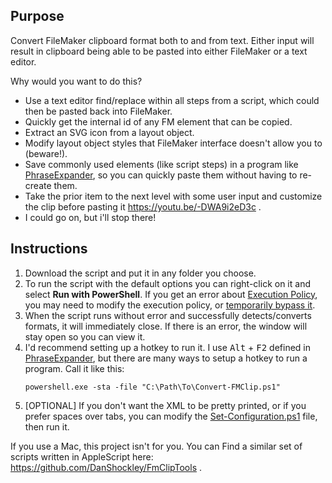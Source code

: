 ## Purpose

Convert FileMaker clipboard format both to and from text. Either input will result in clipboard being able to be pasted into either FileMaker or a text editor.

Why would you want to do this?

- Use a text editor find/replace within all steps from a script, which could then be pasted back into FileMaker.
- Quickly get the internal id of any FM element that can be copied.
- Extract an SVG icon from a layout object.
- Modify layout object styles that FileMaker interface doesn't allow you to (beware!).
- Save commonly used elements (like script steps) in a program like [PhraseExpander][], so you can quickly paste them without having to re-create them.
- Take the prior item to the next level with some user input and customize the clip before pasting it https://youtu.be/-DWA9i2eD3c .
- I could go on, but i'll stop there!



## Instructions

1. Download the script and put it in any folder you choose.
2. To run the script with the default options you can right-click on it and select **Run with PowerShell**. If you get an error about [Execution Policy][], you may need to modify the execution policy, or [temporarily bypass it][].
3. When the script runs without error and successfully detects/converts formats, it will immediately close. If there is an error, the window will stay open so you can view it.
4. I'd recommend setting up a hotkey to run it. I use <kbd>Alt</kbd> + <kbd>F2</kbd> defined in [PhraseExpander][], but there are many ways to setup a hotkey to run a program. Call it like this:
   ```
   powershell.exe -sta -file "C:\Path\To\Convert-FMClip.ps1"
   ```
5. [OPTIONAL] If you don't want the XML to be pretty printed, or if you prefer spaces over tabs, you can modify the [Set-Configuration.ps1](Set-Configuration.ps1) file, then run it.

If you use a Mac, this project isn't for you. You can Find a similar set of scripts written in AppleScript here: https://github.com/DanShockley/FmClipTools .



[Execution Policy]: https://docs.microsoft.com/en-ca/powershell/module/microsoft.powershell.core/about/about_execution_policies
[temporarily bypass it]: https://blogs.technet.microsoft.com/ken_brumfield/2014/01/19/simple-way-to-temporarily-bypass-powershell-execution-policy/
[PhraseExpander]: https://www.phraseexpander.com/